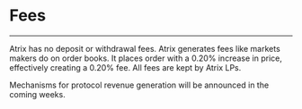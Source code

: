 # Fees
---

Atrix has no deposit or withdrawal fees. Atrix generates fees like markets makers do on order books. It places order with a 0.20% increase in price, effectively creating a 0.20% fee. All fees are kept by Atrix LPs.

Mechanisms for protocol revenue generation will be announced in the coming weeks.